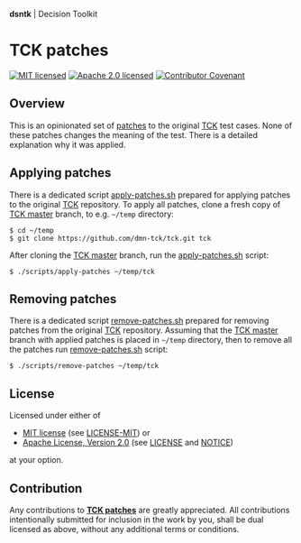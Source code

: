 **dsntk** | Decision Toolkit

# TCK patches

[![MIT licensed][mit-badge]][mit-url]
[![Apache 2.0 licensed][apache-badge]][apache-url]
[![Contributor Covenant][cc-badge]][cc-url]

[mit-badge]: https://img.shields.io/badge/License-MIT-blue.svg
[mit-url]: https://opensource.org/licenses/MIT
[mit-license-url]: LICENSE-MIT
[apache-badge]: https://img.shields.io/badge/License-Apache%202.0-blue.svg
[apache-url]: https://www.apache.org/licenses/LICENSE-2.0
[apache-license-url]: LICENSE
[apache-notice-url]: NOTICE
[cc-badge]: https://img.shields.io/badge/Contributor%20Covenant-2.1-4baaaa.svg
[cc-url]: https://github.com/DecisionToolkit/dsntk-tck-patches/blob/main/CODE_OF_CONDUCT.md
[TCK patches]: https://github.com/DecisionToolkit/dsntk-tck-patches
[TCK]: https://github.com/dmn-tck/tck
[TCK master]: https://github.com/dmn-tck/tck/tree/master
[apply-patches.sh]: ./scripts/apply-patches.sh
[remove-patches.sh]: ./scripts/remove-patches.sh

## Overview

This is an opinionated set of [patches](./patches) to the original [TCK] test cases.
None of these patches changes the meaning of the test.
There is a detailed explanation why it was applied.

## Applying patches

There is a dedicated script [apply-patches.sh] prepared for applying patches to the original [TCK] repository.
To apply all patches, clone a fresh copy of [TCK master] branch, to e.g. `~/temp` directory:

```shell
$ cd ~/temp
$ git clone https://github.com/dmn-tck/tck.git tck
```

After cloning the [TCK master] branch, run the [apply-patches.sh] script:

```shell
$ ./scripts/apply-patches ~/temp/tck
```

## Removing patches

There is a dedicated script [remove-patches.sh] prepared for removing patches from the original [TCK] repository.
Assuming that the [TCK master] branch with applied patches is placed in `~/temp` directory,
then to remove all the patches run [remove-patches.sh] script:

```shell
$ ./scripts/remove-patches ~/temp/tck
```

## License

Licensed under either of

- [MIT license][mit-url] (see [LICENSE-MIT][mit-license-url]) or
- [Apache License, Version 2.0][apache-url] (see [LICENSE][apache-license-url] and [NOTICE][apache-notice-url])

at your option.

## Contribution

Any contributions to **[TCK patches]** are greatly appreciated.
All contributions intentionally submitted for inclusion in the work by you,
shall be dual licensed as above, without any additional terms or conditions.
